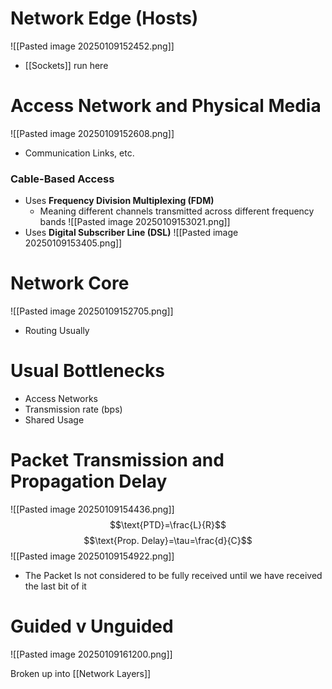 # Network Edge (Hosts)
![[Pasted image 20250109152452.png]]
- [[Sockets]] run here
# Access Network and Physical Media
![[Pasted image 20250109152608.png]]
- Communication Links, etc.
### Cable-Based Access
- Uses **Frequency Division Multiplexing (FDM)**
	- Meaning different channels transmitted across different frequency bands
![[Pasted image 20250109153021.png]]
- Uses **Digital Subscriber Line (DSL)**
![[Pasted image 20250109153405.png]]
# Network Core
![[Pasted image 20250109152705.png]]
- Routing Usually
# Usual Bottlenecks
- Access Networks
- Transmission rate (bps)
- Shared Usage

# Packet Transmission and Propagation Delay
![[Pasted image 20250109154436.png]]
$$\text{PTD}=\frac{L}{R}$$$$\text{Prop. Delay}=\tau=\frac{d}{C}$$
![[Pasted image 20250109154922.png]]
- The Packet Is not considered to be fully received until we have received the last bit of it

# Guided v Unguided
![[Pasted image 20250109161200.png]]

Broken up into [[Network Layers]]
